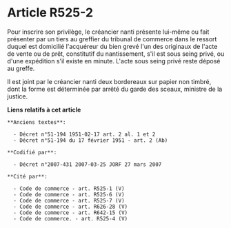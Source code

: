 # Article R525-2

Pour inscrire son privilège, le créancier nanti présente lui-même ou fait présenter par un tiers au greffier du tribunal de
commerce dans le ressort duquel est domicilié l'acquéreur du bien grevé l'un des originaux de l'acte de vente ou de prêt,
constitutif du nantissement, s'il est sous seing privé, ou d'une expédition s'il existe en minute. L'acte sous seing privé
reste déposé au greffe.

Il est joint par le créancier nanti deux bordereaux sur papier non timbré, dont la forme est déterminée par arrêté du garde
des sceaux, ministre de la justice.

**Liens relatifs à cet article**

	**Anciens textes**:

	  - Décret n°51-194 1951-02-17 art. 2 al. 1 et 2
	  - Décret n°51-194 du 17 février 1951 - art. 2 (Ab)

	**Codifié par**:

	  - Décret n°2007-431 2007-03-25 JORF 27 mars 2007

	**Cité par**:

	  - Code de commerce - art. R525-1 (V)
	  - Code de commerce - art. R525-6 (V)
	  - Code de commerce - art. R525-7 (V)
	  - Code de commerce - art. R626-28 (V)
	  - Code de commerce - art. R642-15 (V)
	  - Code de commerce. - art. R525-4 (V)
